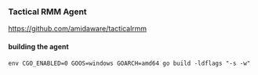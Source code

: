 ### Tactical RMM Agent
https://github.com/amidaware/tacticalrmm

#### building the agent
```
env CGO_ENABLED=0 GOOS=windows GOARCH=amd64 go build -ldflags "-s -w"
```


